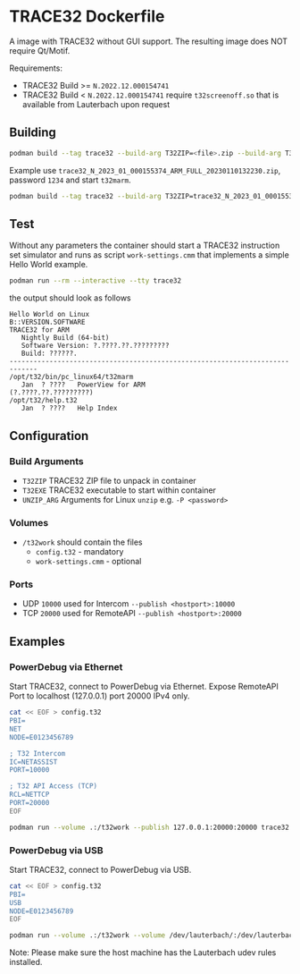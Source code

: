 # TRACE32 Dockerfile
A image with TRACE32 without GUI support. The resulting image does NOT require Qt/Motif.

Requirements:
* TRACE32 Build >= `N.2022.12.000154741`
* TRACE32 Build < `N.2022.12.000154741` require `t32screenoff.so` that is available from Lauterbach upon request
## Building
```bash
podman build --tag trace32 --build-arg T32ZIP=<file>.zip --build-arg T32EXE=<executable>  .
```
Example use `trace32_N_2023_01_000155374_ARM_FULL_20230110132230.zip`, password `1234` and start `t32marm`.
```bash
podman build --tag trace32 --build-arg T32ZIP=trace32_N_2023_01_000155374_ARM_FULL_20230110132230.zip --build-arg UNZIP_ARG="-P 1234" --build-arg T32EXE=t32marm  .
```
## Test
Without any parameters the container should start a TRACE32 instruction set simulator and runs as script `work-settings.cmm` that implements a simple Hello World example.
```bash
podman run --rm --interactive --tty trace32
```
the output should look as follows
```
Hello World on Linux
B::VERSION.SOFTWARE
TRACE32 for ARM
   Nightly Build (64-bit)
   Software Version: ?.????.??.?????????
   Build: ??????.
-----------------------------------------------------------------------------
/opt/t32/bin/pc_linux64/t32marm
   Jan  ? ????   PowerView for ARM                   (?.????.??.?????????)
/opt/t32/help.t32
   Jan  ? ????   Help Index
```

## Configuration
### Build Arguments
- `T32ZIP` TRACE32 ZIP file to unpack in container
- `T32EXE` TRACE32 executable to start within container
- `UNZIP_ARG` Arguments for Linux `unzip` e.g. `-P <password>`

### Volumes
- `/t32work` should contain the files
  - `config.t32` - mandatory
  - `work-settings.cmm` - optional
### Ports
- UDP `10000` used for Intercom `--publish <hostport>:10000`
- TCP `20000` used for RemoteAPI `--publish <hostport>:20000`
## Examples
### PowerDebug via Ethernet 
Start TRACE32, connect to PowerDebug via Ethernet. Expose RemoteAPI Port to localhost (127.0.0.1) port 20000 IPv4 only.
```bash
cat << EOF > config.t32
PBI=
NET
NODE=E0123456789

; T32 Intercom
IC=NETASSIST
PORT=10000

; T32 API Access (TCP)
RCL=NETTCP
PORT=20000
EOF

podman run --volume .:/t32work --publish 127.0.0.1:20000:20000 trace32 -s <your_script>.cmm
```
### PowerDebug via USB
Start TRACE32, connect to PowerDebug via USB.
```bash
cat << EOF > config.t32
PBI=
USB
NODE=E0123456789
EOF

podman run --volume .:/t32work --volume /dev/lauterbach/:/dev/lauterbach --volume /dev/bus/usb:/dev/bus/usb trace32 -s <your_script>.cmm
```

Note: Please make sure the host machine has the Lauterbach udev rules installed.


